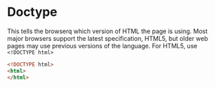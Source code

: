 # Doctype
This tells the browserq which version of HTML the page is using. Most major browsers support the latest specification, HTML5, but older web pages may use previous versions of the language.
For HTML5, use `<!DOCTYPE html>`
```html
<!DOCTYPE html>
<html>
</html>
```
